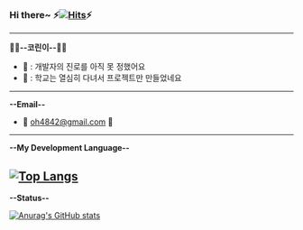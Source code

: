 ### Hi there~ ⚡[![Hits](https://hits.seeyoufarm.com/api/count/incr/badge.svg?url=https%3A%2F%2Fgithub.com%2Foh4842%2Fhit-counter&count_bg=%2379C83D&title_bg=%23000000&icon=discord.svg&icon_color=%23FFFFFF&title=hits&edge_flat=false)](https://hits.seeyoufarm.com)⚡
---
<!--
**oh4842/oh4842** is a ✨ _special_ ✨ repository because its `README.md` (this file) appears on your GitHub profile.

Here are some ideas to get you started:

- 🔭 I’m currently working on ...
- 🌱 I’m currently learning ...
- 👯 I’m looking to collaborate on ...
- 🤔 I’m looking for help with ...
- 💬 Ask me about ...
- 📫 How to reach me: ...
- 😄 Pronouns: ...
- ⚡ Fun fact: ...
-->
**🌱🌱--코린이--🌱🌱**
  - 💬 : 개발자의 진로를 아직 못 정했어요
  - 💬 : 학교는 열심히 다녀서 프로젝트만 만들었네요
---
**--Email--**
  - 💬 oh4842@gmail.com 💬
---

**--My Development Language--**

[![Top Langs](https://github-readme-stats.vercel.app/api/top-langs/?username=oh4842&layout=compact)](https://github.com/oh4842/github-readme-stats)
---

**--Status--**

[![Anurag's GitHub stats](https://github-readme-stats.vercel.app/api?username=oh4842)](https://github.com/oh4842/github-readme-stats)



